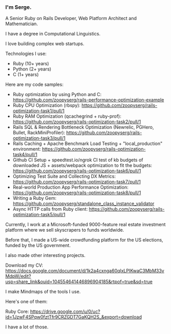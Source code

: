### I'm Serge.
A Senior Ruby on Rails Developer, Web Platform Architect and Mathematician.

I have a degree in Computational Linguistics.

I love building complex web startups.

Technologies I use:
- Ruby (10+ years)
- Python (2+ years)
- C (1+ years)

Here are my code samples:
- Ruby optimization by using Python and C: https://github.com/zoopyserg/rails-performance-optimization-example
- Ruby CPU Optimization (rbspy): https://github.com/zoopyserg/rails-optimization-task1/pull/1
- Ruby RAM Optimization (qcachegrind + ruby-prof): https://github.com/zoopyserg/rails-optimization-task2/pull/1
- Rails SQL & Rendering Bottleneck Optimization (Newrelic, PGHero, Bullet, RackMiniProfiler): https://github.com/zoopyserg/rails-optimization-task3/pull/1
- Rails Caching + Apache Benchmark Load Testing + "local_production" environment: https://github.com/zoopyserg/rails-optimization-task4/pull/1
- Github CI Setup + speedtest.io/ngrok CI test of kb budgets of downloaded JS + assets/webpack optimization to fit the budgets: https://github.com/zoopyserg/rails-optimization-task6/pull/1
- Optimizing Test Suite and Collecting DX Metrics: https://github.com/zoopyserg/rails-optimization-task7/pull/1
- Real-world Production App Performance Optimization: https://github.com/zoopyserg/rails-optimization-task8/pull/1
- Writing a Ruby Gem: https://github.com/zoopyserg/standalone_class_instance_validator
- Async HTTP calls from Ruby client: https://github.com/zoopyserg/rails-optimization-task5/pull/1

Currently, I work at a Microsoft-funded 9000-feature real estate investment platform where we sell skyscrapers to funds worldwide.

Before that, I made a US-wide crowdfunding platform for the US elections, funded by the US government.

I also made other interesting projects.

Download my CV: https://docs.google.com/document/d/1k2a4cxnga60qlxLPIKwaC3MbM33vMdpW/edit?usp=share_link&ouid=104554641446896904185&rtpof=true&sd=true

I make Mindmaps of the tools I use.

Here's one of them:

Ruby Core: https://drive.google.com/u/0/uc?id=1JzwF4SPqw0fztTfr9CRZGDT7GaKQH2S_&export=download

I have a lot of those.
